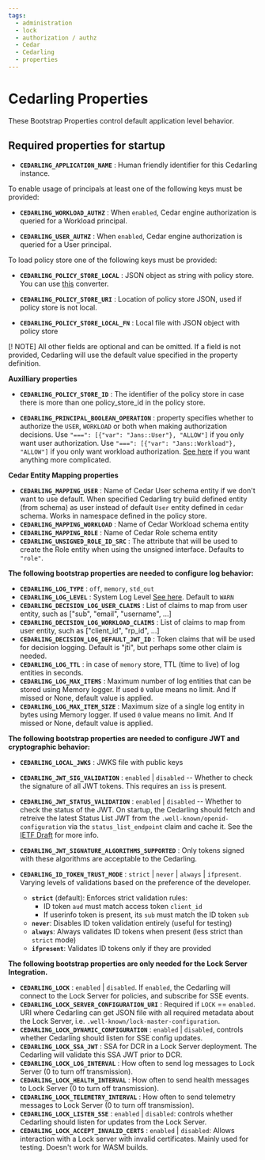 ```yaml
---
tags:
  - administration
  - lock
  - authorization / authz
  - Cedar
  - Cedarling
  - properties
---
```


# Cedarling Properties

These Bootstrap Properties control default application level behavior.

## Required properties for startup

- **`CEDARLING_APPLICATION_NAME`** : Human friendly identifier for this Cedarling instance.

To enable usage of principals at least one of the following keys must be provided:

- **`CEDARLING_WORKLOAD_AUTHZ`** : When `enabled`, Cedar engine authorization is queried for a Workload principal.

- **`CEDARLING_USER_AUTHZ`** : When `enabled`, Cedar engine authorization is queried for a User principal.

To load policy store one of the following keys must be provided:

- **`CEDARLING_POLICY_STORE_LOCAL`** : JSON object as string with policy store. You can use [this](https://jsontostring.com/) converter.

- **`CEDARLING_POLICY_STORE_URI`** : Location of policy store JSON, used if policy store is not local.

- **`CEDARLING_POLICY_STORE_LOCAL_FN`** : Local file with JSON object with policy store

[! NOTE]
All other fields are optional and can be omitted. If a field is not provided, Cedarling will use the default value specified in the property definition.

**Auxilliary properties**

- **`CEDARLING_POLICY_STORE_ID`** : The identifier of the policy store in case there is more than one policy_store_id in the policy store.

- **`CEDARLING_PRINCIPAL_BOOLEAN_OPERATION`** : property specifies whether to authorize the `USER`, `WORKLOAD` or both when making authorization decisions.
  Use `"===": [{"var": "Jans::User"}, "ALLOW"]` if you only want user authorization. Use `"===": [{"var": "Jans::Workload"}, "ALLOW"]` if you only want workload authorization. [See here](#user-workload-boolean-operation) if you want anything more complicated.

**Cedar Entity Mapping properties**

- **`CEDARLING_MAPPING_USER`** : Name of Cedar User schema entity if we don't want to use default. When specified Cedarling try build defined entity (from schema) as user instead of default `User` entity defined in `cedar` schema. Works in namespace defined in the policy store.
- **`CEDARLING_MAPPING_WORKLOAD`** : Name of Cedar Workload schema entity
- **`CEDARLING_MAPPING_ROLE`** : Name of Cedar Role schema entity
- **`CEDARLING_UNSIGNED_ROLE_ID_SRC`** : The attribute that will be used to create the Role entity when using the unsigned interface. Defaults to `"role"`.

**The following bootstrap properties are needed to configure log behavior:**

- **`CEDARLING_LOG_TYPE`** : `off`, `memory`, `std_out`
- **`CEDARLING_LOG_LEVEL`** : System Log Level [See here](./cedarling-logs.md). Default to `WARN`
- **`CEDARLING_DECISION_LOG_USER_CLAIMS`** : List of claims to map from user entity, such as ["sub", "email", "username", ...]
- **`CEDARLING_DECISION_LOG_WORKLOAD_CLAIMS`** : List of claims to map from user entity, such as ["client_id", "rp_id", ...]
- **`CEDARLING_DECISION_LOG_DEFAULT_JWT_ID`** : Token claims that will be used for decision logging. Default is "jti", but perhaps some other claim is needed.
- **`CEDARLING_LOG_TTL`** : in case of `memory` store, TTL (time to live) of log entities in seconds.
- **`CEDARLING_LOG_MAX_ITEMS`** : Maximum number of log entities that can be stored using Memory logger. If used `0` value means no limit. And If missed or None, default value is applied.
- **`CEDARLING_LOG_MAX_ITEM_SIZE`** : Maximum size of a single log entity in bytes using Memory logger. If used `0` value means no limit. And If missed or None, default value is applied.

**The following bootstrap properties are needed to configure JWT and cryptographic behavior:**

- **`CEDARLING_LOCAL_JWKS`** : JWKS file with public keys

- **`CEDARLING_JWT_SIG_VALIDATION`** : `enabled` | `disabled` -- Whether to check the signature of all JWT tokens. This requires an `iss` is present.
- **`CEDARLING_JWT_STATUS_VALIDATION`** : `enabled` | `disabled` -- Whether to check the status of the JWT. On startup, the Cedarling should fetch and retreive the latest Status List JWT from the `.well-known/openid-configuration` via the `status_list_endpoint` claim and cache it. See the [IETF Draft](https://datatracker.ietf.org/doc/draft-ietf-oauth-status-list/) for more info.
- **`CEDARLING_JWT_SIGNATURE_ALGORITHMS_SUPPORTED`** : Only tokens signed with these algorithms are acceptable to the Cedarling.
- **`CEDARLING_ID_TOKEN_TRUST_MODE`** : `strict` | `never` | `always` | `ifpresent`. Varying levels of validations based on the preference of the developer.

  - **`strict`** (default): Enforces strict validation rules:
    - ID token `aud` must match access token `client_id`
    - If userinfo token is present, its `sub` must match the ID token `sub`
  - **`never`**: Disables ID token validation entirely (useful for testing)
  - **`always`**: Always validates ID tokens when present (less strict than `strict` mode)
  - **`ifpresent`**: Validates ID tokens only if they are provided

**The following bootstrap properties are only needed for the Lock Server Integration.**

- **`CEDARLING_LOCK`** : `enabled` | `disabled`. If `enabled`, the Cedarling will connect to the Lock Server for policies, and subscribe for SSE events.
- **`CEDARLING_LOCK_SERVER_CONFIGURATION_URI`** : Required if `LOCK` == `enabled`. URI where Cedarling can get JSON file with all required metadata about the Lock Server, i.e. `.well-known/lock-master-configuration`.
- **`CEDARLING_LOCK_DYNAMIC_CONFIGURATION`** : `enabled` | `disabled`, controls whether Cedarling should listen for SSE config updates.
- **`CEDARLING_LOCK_SSA_JWT`** : SSA for DCR in a Lock Server deployment. The Cedarling will validate this SSA JWT prior to DCR.
- **`CEDARLING_LOCK_LOG_INTERVAL`** : How often to send log messages to Lock Server (0 to turn off transmission).
- **`CEDARLING_LOCK_HEALTH_INTERVAL`** : How often to send health messages to Lock Server (0 to turn off transmission).
- **`CEDARLING_LOCK_TELEMETRY_INTERVAL`** : How often to send telemetry messages to Lock Server (0 to turn off transmission).
- **`CEDARLING_LOCK_LISTEN_SSE`** : `enabled` | `disabled`: controls whether Cedarling should listen for updates from the Lock Server.
- **`CEDARLING_LOCK_ACCEPT_INVALID_CERTS`** : `enabled` | `disabled`: Allows interaction with a Lock server with invalid certificates. Mainly used for testing. Doesn't work for WASM builds.

